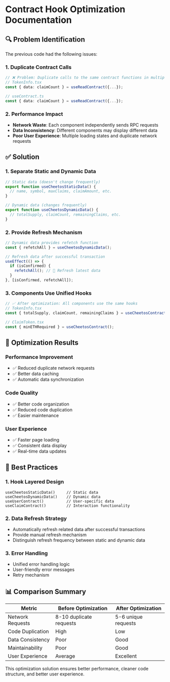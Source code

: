 # Contract Hook Optimization Documentation

## 🔍 Problem Identification

The previous code had the following issues:

### 1. Duplicate Contract Calls
```typescript
// ❌ Problem: Duplicate calls to the same contract functions in multiple components
// TokenInfo.tsx
const { data: claimCount } = useReadContract({...});

// useContract.ts  
const { data: claimCount } = useReadContract({...});
```

### 2. Performance Impact
- **Network Waste**: Each component independently sends RPC requests
- **Data Inconsistency**: Different components may display different data
- **Poor User Experience**: Multiple loading states and duplicate network requests

## ✅ Solution

### 1. Separate Static and Dynamic Data

```typescript
// Static data (doesn't change frequently)
export function useCheetosStaticData() {
  // name, symbol, maxClaims, claimAmount, etc.
}

// Dynamic data (changes frequently)
export function useCheetosDynamicData() {
  // totalSupply, claimCount, remainingClaims, etc.
}
```

### 2. Provide Refresh Mechanism

```typescript
// Dynamic data provides refetch function
const { refetchAll } = useCheetosDynamicData();

// Refresh data after successful transaction
useEffect(() => {
  if (isConfirmed) {
    refetchAll(); // 🎯 Refresh latest data
  }
}, [isConfirmed, refetchAll]);
```

### 3. Components Use Unified Hooks

```typescript
// ✅ After optimization: All components use the same hooks
// TokenInfo.tsx
const { totalSupply, claimCount, remainingClaims } = useCheetosContract();

// ClaimToken.tsx  
const { minETHRequired } = useCheetosContract();
```

## 🎯 Optimization Results

### Performance Improvement
- ✅ Reduced duplicate network requests
- ✅ Better data caching
- ✅ Automatic data synchronization

### Code Quality
- ✅ Better code organization
- ✅ Reduced code duplication
- ✅ Easier maintenance

### User Experience
- ✅ Faster page loading
- ✅ Consistent data display
- ✅ Real-time data updates

## 🔧 Best Practices

### 1. Hook Layered Design
```
useCheetosStaticData()     // Static data
useCheetosDynamicData()    // Dynamic data
useUserContract()          // User-specific data
useClaimContract()         // Interaction functionality
```

### 2. Data Refresh Strategy
- Automatically refresh related data after successful transactions
- Provide manual refresh mechanism
- Distinguish refresh frequency between static and dynamic data

### 3. Error Handling
- Unified error handling logic
- User-friendly error messages
- Retry mechanism

## 📊 Comparison Summary

| Metric | Before Optimization | After Optimization |
|--------|-------------------|-------------------|
| Network Requests | 8-10 duplicate requests | 5-6 unique requests |
| Code Duplication | High | Low |
| Data Consistency | Poor | Good |
| Maintainability | Poor | Good |
| User Experience | Average | Excellent |

This optimization solution ensures better performance, cleaner code structure, and better user experience.


